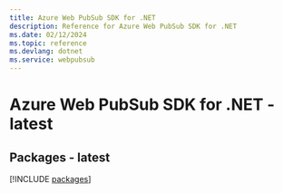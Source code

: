 ```yaml
---
title: Azure Web PubSub SDK for .NET
description: Reference for Azure Web PubSub SDK for .NET
ms.date: 02/12/2024
ms.topic: reference
ms.devlang: dotnet
ms.service: webpubsub
---
```

# Azure Web PubSub SDK for .NET - latest
## Packages - latest
[!INCLUDE [packages](web-pubsub-index.md)]